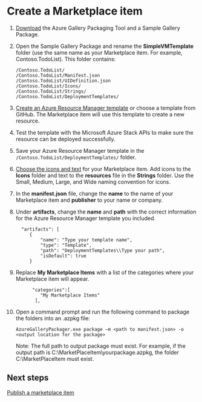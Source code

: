 ﻿<properties
	pageTitle="Create a new marketplace item in Azure Stack | Microsoft Azure"
	description="Learn how to create a new marketplace item to deploy resources in Azure Stack."
	services="azure-stack"
	documentationCenter=""
	authors="ErikjeMS"
	manager="byronr"
	editor=""/>

<tags
	ms.service="azure-stack"
	ms.workload="na"
	ms.tgt_pltfrm="na"
	ms.devlang="na"
	ms.topic="article"
	ms.date="01/29/2016"
	ms.author="erikje"/>

# Create a Marketplace item


1. [Download](http://www.aka.ms/azurestackmarketplaceitem) the Azure Gallery Packaging Tool and a Sample Gallery Package.

2.  Open the Sample Gallery Package and rename the **SimpleVMTemplate** folder (use the same name as your Marketplace item. For example, Contoso.TodoList). This folder contains:

		/Contoso.TodoList/
		/Contoso.TodoList/Manifest.json
		/Contoso.TodoList/UIDefinition.json
		/Contoso.TodoList/Icons/
		/Contoso.TodoList/Strings/
		/Contoso.TodoList/DeploymentTemplates/

3.  [Create an Azure Resource Manager template](../resource-group-authoring-templates.md) or choose a template from GitHub. The Marketplace item will use this template to create a new resource.

4.  Test the template with the Microsoft Azure Stack APIs to make sure the resource can be deployed successfully.

5. Save your Azure Resource Manager template in the ``/Contoso.TodoList/DeploymentTemplates/`` folder.

6. [Choose the icons and text](azure-stack-marketplace-item-ui-reference.md) for your Marketplace item. Add icons to the **Icons** folder and text to the **resources** file in the **Strings** folder. Use the Small, Medium, Large, and Wide naming convention for icons.

7. In the **manifest.json** file, change the **name** to the name of your Marketplace item and **publisher** to your name or company.

8. Under **artifacts**, change the **name** and **path** with the correct information for the Azure Resource Manager template you included.

         "artifacts": [
            {
	            "name": "Type your template name",
	            "type": "Template",
	            "path": "DeploymentTemplates\\Type your path",
	            "isDefault": true
            }

9. Replace **My Marketplace Items** with a list of the categories where your Marketplace item will appear.

             "categories":[
         		"My Marketplace Items"
              ],

10. Open a command prompt and run the following command to package the folders into an .azpkg file:

    	AzureGalleryPackager.exe package –m <path to manifest.json> -o <output location for the package>
    Note: The full path to output package must exist. For example, if the output path is C:\MarketPlaceItem\yourpackage.azpkg, the folder C:\MarketPlaceItem must exist.

## Next steps

[Publish a marketplace item](azure-stack-publish-marketplace-item.md)
